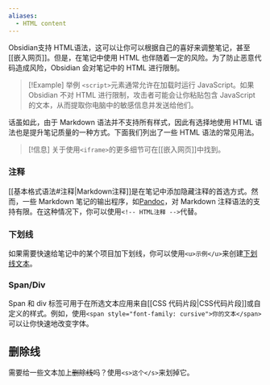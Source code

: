 ```yaml
---
aliases:
  - HTML content
---
```


Obsidian支持 HTML语法，这可以让你可以根据自己的喜好来调整笔记，甚至[[嵌入网页]]。但是，在笔记中使用 HTML 也伴随着一定的风险。为了防止恶意代码造成风险，Obsidian 会对笔记中的 HTML 进行限制。

> [!Example] 举例
> `<script>`元素通常允许在加载时运行 JavaScript。如果 Obsidian 不对 HTML 进行限制，攻击者可能会让你粘贴包含 JavaScript 的文本，从而提取你电脑中的敏感信息并发送给他们。

话虽如此，由于 Markdown 语法并不支持所有样式，因此有选择地使用 HTML 语法也是提升笔记质量的一种方式。下面我们列出了一些 HTML 语法的常见用法。

> [!信息] 关于使用`<iframe>`的更多细节可在[[嵌入网页]]中找到。

### 注释

[[基本格式语法#注释|Markdown注释]]是在笔记中添加隐藏注释的首选方式。然而，一些 Markdown 笔记的输出程序，如[Pandoc](https://pandoc.org)，对 Markdown 注释语法的支持有限。在这种情况下，你可以使用`<!-- HTML注释 -->`代替。

### 下划线

如果需要快速给笔记中的某个项目加下划线，你可以使用`<u>示例</u>`来创建<u>下划线文本</u>。

### Span/Div

Span 和 div 标签可用于在所选文本应用来自[[CSS 代码片段|CSS代码片段]]或自定义的样式。例如，使用`<span style="font-family: cursive">你的文本</span>`可以让你快速地<span style="font-family: cursive">改变字体</span>。

## 删除线

需要给一些文本加上<s>删除线</s>吗？使用`<s>这个</s>`来划掉它。